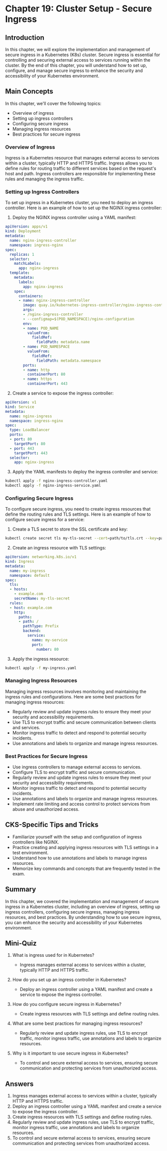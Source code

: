 # Chapter 19: Cluster Setup - Secure Ingress

## Introduction

In this chapter, we will explore the implementation and management of secure ingress in a Kubernetes (K8s) cluster. Secure ingress is essential for controlling and securing external access to services running within the cluster. By the end of this chapter, you will understand how to set up, configure, and manage secure ingress to enhance the security and accessibility of your Kubernetes environment.

## Main Concepts

In this chapter, we'll cover the following topics:
- Overview of ingress
- Setting up ingress controllers
- Configuring secure ingress
- Managing ingress resources
- Best practices for secure ingress

### Overview of Ingress

Ingress is a Kubernetes resource that manages external access to services within a cluster, typically HTTP and HTTPS traffic. Ingress allows you to define rules for routing traffic to different services based on the request's host and path. Ingress controllers are responsible for implementing these rules and managing the ingress traffic.

### Setting up Ingress Controllers

To set up ingress in a Kubernetes cluster, you need to deploy an ingress controller. Here is an example of how to set up the NGINX ingress controller:

1. Deploy the NGINX ingress controller using a YAML manifest:

```yaml
apiVersion: apps/v1
kind: Deployment
metadata:
  name: nginx-ingress-controller
  namespace: ingress-nginx
spec:
  replicas: 1
  selector:
    matchLabels:
      app: nginx-ingress
  template:
    metadata:
      labels:
        app: nginx-ingress
    spec:
      containers:
      - name: nginx-ingress-controller
        image: quay.io/kubernetes-ingress-controller/nginx-ingress-controller:0.32.0
        args:
        - /nginx-ingress-controller
        - --configmap=$(POD_NAMESPACE)/nginx-configuration
        env:
        - name: POD_NAME
          valueFrom:
            fieldRef:
              fieldPath: metadata.name
        - name: POD_NAMESPACE
          valueFrom:
            fieldRef:
              fieldPath: metadata.namespace
        ports:
        - name: http
          containerPort: 80
        - name: https
          containerPort: 443
```

2. Create a service to expose the ingress controller:

```yaml
apiVersion: v1
kind: Service
metadata:
  name: nginx-ingress
  namespace: ingress-nginx
spec:
  type: LoadBalancer
  ports:
  - port: 80
    targetPort: 80
  - port: 443
    targetPort: 443
  selector:
    app: nginx-ingress
```

3. Apply the YAML manifests to deploy the ingress controller and service:

```sh
kubectl apply -f nginx-ingress-controller.yaml
kubectl apply -f nginx-ingress-service.yaml
```

### Configuring Secure Ingress

To configure secure ingress, you need to create ingress resources that define the routing rules and TLS settings. Here is an example of how to configure secure ingress for a service:

1. Create a TLS secret to store the SSL certificate and key:

```sh
kubectl create secret tls my-tls-secret --cert=path/to/tls.crt --key=path/to/tls.key
```

2. Create an ingress resource with TLS settings:

```yaml
apiVersion: networking.k8s.io/v1
kind: Ingress
metadata:
  name: my-ingress
  namespace: default
spec:
  tls:
  - hosts:
    - example.com
    secretName: my-tls-secret
  rules:
  - host: example.com
    http:
      paths:
      - path: /
        pathType: Prefix
        backend:
          service:
            name: my-service
            port:
              number: 80
```

3. Apply the ingress resource:

```sh
kubectl apply -f my-ingress.yaml
```

### Managing Ingress Resources

Managing ingress resources involves monitoring and maintaining the ingress rules and configurations. Here are some best practices for managing ingress resources:

- Regularly review and update ingress rules to ensure they meet your security and accessibility requirements.
- Use TLS to encrypt traffic and secure communication between clients and services.
- Monitor ingress traffic to detect and respond to potential security incidents.
- Use annotations and labels to organize and manage ingress resources.

### Best Practices for Secure Ingress

- Use ingress controllers to manage external access to services.
- Configure TLS to encrypt traffic and secure communication.
- Regularly review and update ingress rules to ensure they meet your security and accessibility requirements.
- Monitor ingress traffic to detect and respond to potential security incidents.
- Use annotations and labels to organize and manage ingress resources.
- Implement rate limiting and access control to protect services from abuse and unauthorized access.

## CKS-Specific Tips and Tricks

- Familiarize yourself with the setup and configuration of ingress controllers like NGINX.
- Practice creating and applying ingress resources with TLS settings in a test environment.
- Understand how to use annotations and labels to manage ingress resources.
- Memorize key commands and concepts that are frequently tested in the exam.

## Summary

In this chapter, we covered the implementation and management of secure ingress in a Kubernetes cluster, including an overview of ingress, setting up ingress controllers, configuring secure ingress, managing ingress resources, and best practices. By understanding how to use secure ingress, you can enhance the security and accessibility of your Kubernetes environment.

## Mini-Quiz

1. What is ingress used for in Kubernetes?
   - Ingress manages external access to services within a cluster, typically HTTP and HTTPS traffic.

2. How do you set up an ingress controller in Kubernetes?
   - Deploy an ingress controller using a YAML manifest and create a service to expose the ingress controller.

3. How do you configure secure ingress in Kubernetes?
   - Create ingress resources with TLS settings and define routing rules.

4. What are some best practices for managing ingress resources?
   - Regularly review and update ingress rules, use TLS to encrypt traffic, monitor ingress traffic, use annotations and labels to organize resources.

5. Why is it important to use secure ingress in Kubernetes?
   - To control and secure external access to services, ensuring secure communication and protecting services from unauthorized access.

## Answers

1. Ingress manages external access to services within a cluster, typically HTTP and HTTPS traffic.
2. Deploy an ingress controller using a YAML manifest and create a service to expose the ingress controller.
3. Create ingress resources with TLS settings and define routing rules.
4. Regularly review and update ingress rules, use TLS to encrypt traffic, monitor ingress traffic, use annotations and labels to organize resources.
5. To control and secure external access to services, ensuring secure communication and protecting services from unauthorized access.
